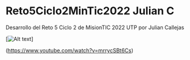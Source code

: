 # Reto5Ciclo2MinTic2022 Julian C
Desarrollo del Reto 5 Ciclo 2 de MisionTIC 2022 UTP por Julian Callejas

[![Alt text](https://img.youtube.com/vi/mrrycSBt6Cs/0.jpg)]

(https://www.youtube.com/watch?v=mrrycSBt6Cs)

